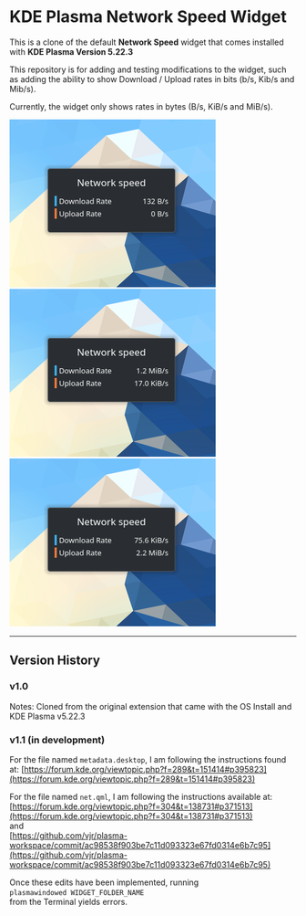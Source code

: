 # KDE Plasma Network Speed Widget
This is a clone of the default **Network Speed** widget that comes installed with **KDE Plasma Version 5.22.3**

This repository is for adding and testing modifications to the widget, such as adding the ability to show Download / Upload rates in bits (b/s, Kib/s and Mib/s).

Currently, the widget only shows rates in bytes (B/s, KiB/s and MiB/s).

![alt](img/network_speed_widget_01.png)
![alt](img/network_speed_widget_02.png)
![alt](img/network_speed_widget_03.png)


---


## Version History
### v1.0
Notes: Cloned from the original extension that came with the OS Install and KDE Plasma v5.22.3
### v1.1 (in development)
For the file named `metadata.desktop`, I am following the instructions found at:
[https://forum.kde.org/viewtopic.php?f=289&t=151414#p395823](https://forum.kde.org/viewtopic.php?f=289&t=151414#p395823)

For the file named `net.qml`, I am following the instructions available at:  
[https://forum.kde.org/viewtopic.php?f=304&t=138731#p371513](https://forum.kde.org/viewtopic.php?f=304&t=138731#p371513)  
and  
[https://github.com/vjr/plasma-workspace/commit/ac98538f903be7c11d093323e67fd0314e6b7c95](https://github.com/vjr/plasma-workspace/commit/ac98538f903be7c11d093323e67fd0314e6b7c95)

Once these edits have been implemented, running  
`plasmawindowed WIDGET_FOLDER_NAME`  
from the Terminal yields errors.